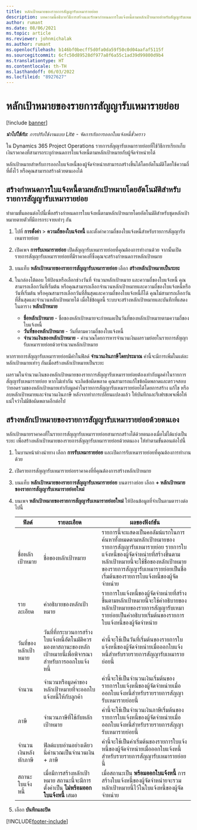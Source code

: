 ```yaml
---
title: หลักเป้าหมายของรายการสัญญารับเหมารายย่อย
description: บทความนี้อธิบายวิธีการสร้างและรักษากำหนดการใบแจ้งหนี้ตามหลักเป้าหมายสำหรับสัญญารับเหมารายย่อยกับผู้จัดจำหน่าย
author: rumant
ms.date: 08/06/2021
ms.topic: article
ms.reviewer: johnmichalak
ms.author: rumant
ms.openlocfilehash: b146bf0becff5d0fa0da59f50c0d04aafaf5115f
ms.sourcegitcommit: 6cfc50d89528df977a8f6a55c1ad39d99800d9b4
ms.translationtype: HT
ms.contentlocale: th-TH
ms.lasthandoff: 06/03/2022
ms.locfileid: "8927627"
---
```

# <a name="subcontract-line-milestones"></a>หลักเป้าหมายของรายการสัญญารับเหมารายย่อย

[!include [banner](../../includes/dataverse-preview.md)]

_**นำไปใช้กับ:** การปรับใช้งานแบบ Lite - จัดการกับการออกใบแจ้งหนี้ชั่วคราว_

ใน Dynamics 365 Project Operations รายการสัญญารับเหมารายย่อยที่ใช้วิธีการเรียกเก็บเงินราคาคงที่สามารถระบุกำหนดการใบแจ้งหนี้ตามหลักเป้าหมายกับผู้จัดจำหน่ายได้

หลักเป้าหมายสำหรับการออกใบแจ้งหนี้ของผู้จัดจำหน่ายสามารถสร้างขึ้นได้โดยอัตโนมัติโดยใช้ความถี่ที่ตั้งไว้ หรือคุณสามารถสร้างด้วยตนเองได้

## <a name="automatically-create-a-milestone-based-invoice-schedule-for-a-subcontract-line"></a>สร้างกำหนดการใบแจ้งหนี้ตามหลักเป้าหมายโดยอัตโนมัติสำหรับรายการสัญญารับเหมารายย่อย

ทำตามขั้นตอนต่อไปนี้เพื่อสร้างกำหนดการใบแจ้งหนี้ตามหลักเป้าหมายโดยอัตโนมัติสำหรับชุดหลักเป้าหมายตายตัวที่มีการกระจายเท่าๆ กัน

1. ไปที่ **การตั้งค่า** > **ความถี่ของใบแจ้งหนี้** และตั้งค่าความถี่ของใบแจ้งหนี้สำหรับรายการสัญญารับเหมารายย่อย
2. เปิดเพจ **การรับเหมารายย่อย** เปิดสัญญารับเหมารายย่อยที่คุณต้องการทำงานด้วย จากนั้นเปิดรายการสัญญารับเหมารายย่อยที่มีราคาคงที่ซึ่งคุณจะสร้างกำหนดการหลักเป้าหมาย
3. บนแท็บ **หลักเป้าหมายของรายการสัญญารับเหมารายย่อย** เลือก **สร้างหลักเป้าหมายเป็นระยะ**
4. ในกล่องโต้ตอบ ให้ป้อนหรือเลือกช่วงวันที่ จำนวนหลักเป้าหมาย และความถี่ของใบแจ้งหนี้ คุณสามารถเลือกวันที่เริ่มต้น หรือคุณสามารถเลือกจำนวนหลักเป้าหมายและความถี่ของใบแจ้งหนี้หรือวันที่เริ่มต้น หรือคุณสามารถเลือกวันที่สิ้นสุดและความถี่ของใบแจ้งหนี้ก็ได้ คุณไม่สามารถเลือกวันที่สิ้นสุดและจำนวนหลักเป้าหมายได้
เมื่อใช้ข้อมูลนี้ ระบบจะสร้างหลักเป้าหมายและบันทึกที่แสดงในตาราง **หลักเป้าหมาย**

   - **ชื่อหลักเป้าหมาย** - ชื่อของหลักเป้าหมายจะกำหนดเป็นวันที่ของหลักเป้าหมายตามความถี่ของใบแจ้งหนี้
   - **วันที่ของหลักเป้าหมาย** - วันที่ตามความถี่ของใบแจ้งหนี้
   - **จำนวนเงินของหลักเป้าหมาย** - คำนวณโดยการหารจำนวนเงินผลรวมย่อยในรายการสัญญารับเหมารายย่อยด้วยจำนวนหลักเป้าหมาย

หากรายการสัญญารับเหมารายย่อยมีค่าในฟิลด์ **จำนวนเงินภาษีโดยประมาณ** ค่านี้จะมีการเพิ่มในแต่ละหลักเป้าหมายเท่าๆ กันเมื่อสร้างหลักเป้าหมายเป็นระยะ

ผลรวมในจำนวนเงินของหลักเป้าหมายของรายการสัญญารับเหมารายย่อยต้องเท่ากับมูลค่าในรายการสัญญารับเหมารายย่อย หากไม่เท่ากัน จะเกิดข้อผิดพลาด คุณสามารถแก้ไขข้อผิดพลาดและตรวจสอบว่ายอดรวมของหลักเป้าหมายเท่ากับมูลค่าในรายการสัญญารับเหมารายย่อยได้โดยการสร้าง แก้ไข หรือลบหลักเป้าหมายและจำนวนเงินภาษี หลังจากทำการเปลี่ยนแปลงแล้ว ให้บันทึกและรีเฟรชเพจเพื่อให้แน่ใจว่าไม่มีข้อผิดพลาดอีกต่อไป

## <a name="manually-create-subcontract-line-milestones"></a>สร้างหลักเป้าหมายของรายการสัญญารับเหมารายย่อยด้วยตนเอง

หลักเป้าหมายราคาคงที่ในรายการสัญญารับเหมารายย่อยสามารถสร้างได้ด้วยตนเองเมื่อไม่ได้แบ่งเป็นระยะ เพื่อสร้างหลักเป้าหมายของรายการสัญญารับเหมารายย่อยด้วยตนเอง ให้ทำตามขั้นตอนต่อไปนี้

1. ในบานหน้าต่างนำทาง เลือก **การรับเหมารายย่อย** และเปิดการรับเหมารายย่อยที่คุณต้องการทำงานด้วย
2. เปิดรายการสัญญารับเหมารายย่อยราคาคงที่ที่คุณต้องการสร้างหลักเป้าหมาย
3. บนแท็บ **หลักเป้าหมายของรายการสัญญารับเหมารายย่อย** บนตารางย่อย เลือก **+ หลักเป้าหมายของรายการสัญญารับเหมารายย่อยใหม่**
4. บนเพจ **หลักเป้าหมายของรายการสัญญารับเหมารายย่อยใหม่** ให้ป้อนข้อมูลที่จำเป็นตามตารางต่อไปนี้

    | ฟิลด์ | รายละเอียด |ผลของฟังก์ชัน|
    | --- | --- |----------------------|
    | ชื่อหลักเป้าหมาย | ชื่อของหลักเป้าหมาย |รายการนี้จะแสดงเป็นคอลัมน์แรกในการค้นหาทั้งหมดตามหลักเป้าหมายของรายการสัญญารับเหมารายย่อย รายการใบแจ้งหนี้ของผู้จัดจำหน่ายที่สร้างขึ้นตามหลักเป้าหมายนี้จะใช้ชื่อของหลักเป้าหมายของรายการสัญญารับเหมารายย่อยเป็นชื่อเริ่มต้นของรายการใบแจ้งหนี้ของผู้จัดจำหน่าย|
    | รายละเอียด | คําอธิบายของหลักเป้าหมาย |รายการใบแจ้งหนี้ของผู้จัดจำหน่ายที่สร้างขึ้นตามหลักเป้าหมายนี้จะใช้คำอธิบายของหลักเป้าหมายของรายการสัญญารับเหมารายย่อยเป็นคำอธิบายเริ่มต้นของรายการใบแจ้งหนี้ของผู้จัดจำหน่าย|
    | วันที่ของหลักเป้าหมาย | วันที่ที่กระบวนการสร้างใบแจ้งหนี้อัตโนมัติควรมองหาสถานะของหลักเป้าหมายนี้เพื่อพิจารณาสำหรับการออกใบแจ้งหนี้| ค่านี้จะใช้เป็นวันที่เริ่มต้นของรายการใบแจ้งหนี้ของผู้จัดจำหน่ายเมื่อออกใบแจ้งหนี้สำหรับรายรายการสัญญารับเหมารายย่อยนี้ |
    | จำนวน | จำนวนหรือมูลค่าของหลักเป้าหมายที่จะออกใบแจ้งหนี้ให้กับลูกค้า |ค่านี้จะใช้เป็นจำนวนเงินเริ่มต้นของรายการใบแจ้งหนี้ของผู้จัดจำหน่ายเมื่อออกใบแจ้งหนี้สำหรับรายรายการสัญญารับเหมารายย่อยนี้ |
    | ภาษี | จำนวนภาษีที่ใช้กับหลักเป้าหมาย| ค่านี้จะใช้เป็นจำนวนเงินภาษีเริ่มต้นของรายการใบแจ้งหนี้ของผู้จัดจำหน่ายเมื่อออกใบแจ้งหนี้สำหรับรายรายการสัญญารับเหมารายย่อยนี้ |
    | จำนวนเงินหลังหักภาษี | ฟิลด์แบบอ่านอย่างเดียวนี้คำนวณเป็นจำนวนเงิน + ภาษี|ค่านี้จะใช้เป็นค่าเริ่มต้นของรายการใบแจ้งหนี้ของผู้จัดจำหน่ายเมื่อออกใบแจ้งหนี้สำหรับรายรายการสัญญารับเหมารายย่อยนี้ |
    | สถานะใบแจ้งหนี้ | เมื่อมีการสร้างหลักเป้าหมาย สถานะนี้จะมีการตั้งค่าเป็น **ไม่พร้อมออกใบแจ้งหนี้** เสมอ|  เมื่อสถานะเป็น **พร้อมออกใบแจ้งหนี้** การสร้างใบแจ้งหนี้ของผู้จัดจำหน่ายจะรวมหลักเป้าหมายนี้ไว้ในใบแจ้งหนี้ของผู้จัดจำหน่าย |

5. เลือก **บันทึกและปิด**


[!INCLUDE[footer-include](../../includes/footer-banner.md)]
